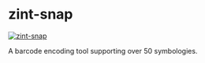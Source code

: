 # zint-snap

[![zint-snap](https://snapcraft.io/zint-snap/badge.svg)](https://snapcraft.io/zint-snap)

A barcode encoding tool supporting over 50 symbologies.
